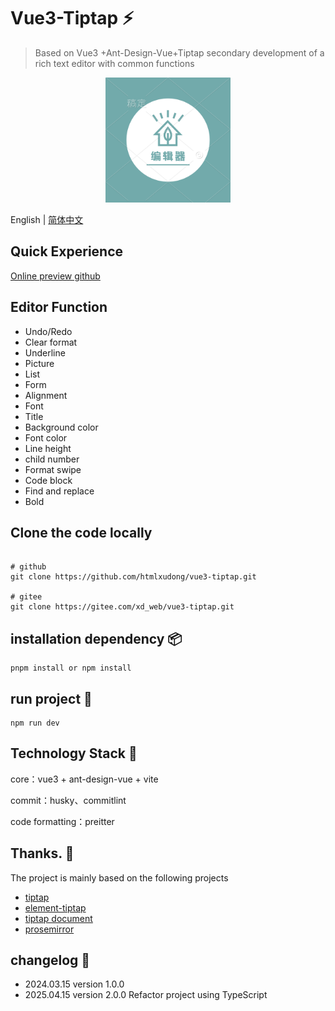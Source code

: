 # Vue3-Tiptap ⚡

> Based on Vue3 +Ant-Design-Vue+Tiptap secondary development of a rich text editor with common functions

<p align="center">
  <a href="https://htmlxudong.github.io/index.html" target="_blank" rel="noopener noreferrer">
    <img width="200"  src="./public/facio.png" alt="vue3-editor"/>
  </a>
</p>

English | [简体中文](./README-zh_CN.md)

## Quick Experience

[Online preview github](https://htmlxudong.github.io/index.html)

## Editor Function

- Undo/Redo
- Clear format
- Underline
- Picture
- List
- Form
- Alignment
- Font
- Title
- Background color
- Font color
- Line height
- child number
- Format swipe
- Code block
- Find and replace
- Bold

## Clone the code locally

```shell

# github
git clone https://github.com/htmlxudong/vue3-tiptap.git

# gitee
git clone https://gitee.com/xd_web/vue3-tiptap.git

```

## installation dependency 📦

```
pnpm install or npm install

```

## run project 🚀

```
npm run dev

```

## Technology Stack 🥇

core：vue3 + ant-design-vue + vite

commit：husky、commitlint

code formatting：preitter

## Thanks. 🌸

The project is mainly based on the following projects

- [tiptap](https://github.com/ueberdosis/tiptap)
- [element-tiptap](https://github.com/Leecason/element-tiptap)
- [tiptap document](https://tiptap.dev/docs/editor/introduction)
- [prosemirror](https://prosemirror.net/)

## changelog 📄

- 2024.03.15 version 1.0.0
- 2025.04.15 version 2.0.0 Refactor project using TypeScript
